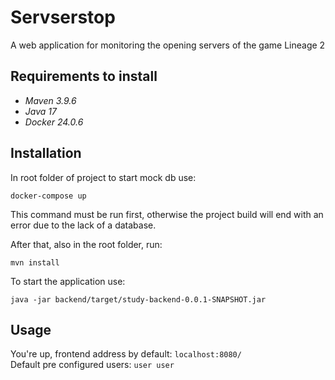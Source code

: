 # Servserstop

A web application for monitoring the opening servers of the game Lineage 2

## Requirements to install

* _Maven 3.9.6_
* _Java 17_
* _Docker 24.0.6_

## Installation

In root folder of project to start mock db use:

```
docker-compose up
```

This command must be run first, otherwise the project build will end with an error due to the lack of a database.

After that, also in the root folder, run:

```
mvn install
```

To start the application use:

```
java -jar backend/target/study-backend-0.0.1-SNAPSHOT.jar
```



## Usage

You're up, frontend address by default: `localhost:8080/`
<br />
Default pre configured users: `user user`